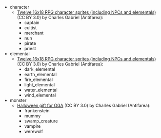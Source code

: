 - character
  - [Twelve 16x18 RPG character sprites (including NPCs and elementals)](https://opengameart.org/node/3393) (CC BY 3.0) by Charles Gabriel (Antifarea):
    - captain
    - cultist
    - merchant
    - nun
    - pirate
    - priest
- elemental
  - [Twelve 16x18 RPG character sprites (including NPCs and elementals)](https://opengameart.org/node/3393) (CC BY 3.0) by Charles Gabriel (Antifarea):
    - dark_elemental
    - earth_elemental
    - fire_elemental
    - light_elemental
    - water_elemental
    - wind_elemental
- monster
  - [Halloween gift for OGA](https://opengameart.org/node/4125) (CC BY 3.0) by Charles Gabriel (Antifarea):
    - frankenstein
    - mummy
    - swamp_creature
    - vampire
    - werewolf
